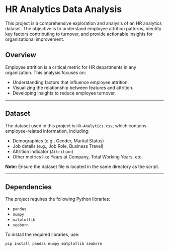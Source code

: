# HR Analytics Data Analysis

This project is a comprehensive exploration and analysis of an HR analytics dataset. The objective is to understand employee attrition patterns, identify key factors contributing to turnover, and provide actionable insights for organizational improvement.

## Overview
Employee attrition is a critical metric for HR departments in any organization. This analysis focuses on:
- Understanding factors that influence employee attrition.
- Visualizing the relationship between features and attrition.
- Developing insights to reduce employee turnover.

---

## Dataset
The dataset used in this project is `HR-Analytics.csv`, which contains employee-related information, including:
- Demographics (e.g., Gender, Marital Status)
- Job details (e.g., Job Role, Business Travel)
- Attrition indicator (`Attrition`)
- Other metrics like Years at Company, Total Working Years, etc.

**Note:** Ensure the dataset file is located in the same directory as the script.

---

## Dependencies
The project requires the following Python libraries:
- `pandas`
- `numpy`
- `matplotlib`
- `seaborn`

To install the required libraries, use:
```bash
pip install pandas numpy matplotlib seaborn
